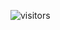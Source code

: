    ![visitors](https://visitor-badge.glitch.me/badge?page_id=page.id&left_color=green&right_color=red)
